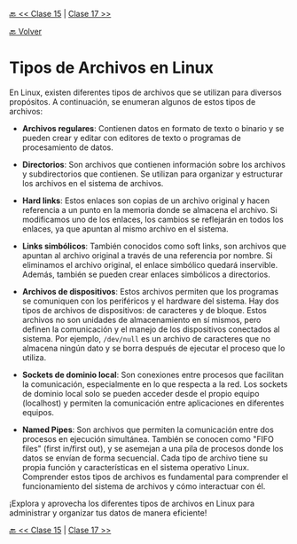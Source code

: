 [🔙 << Clase 15](../15_Class/15_Class.md) | [Clase 17 >>](../17_Class/17_Class.md)

[🔙 Volver](../README.md)


# Tipos de Archivos en Linux

En Linux, existen diferentes tipos de archivos que se utilizan para diversos propósitos. A continuación, se enumeran algunos de estos tipos de archivos:

- **Archivos regulares**: Contienen datos en formato de texto o binario y se pueden crear y editar con editores de texto o programas de procesamiento de datos.

- **Directorios**: Son archivos que contienen información sobre los archivos y subdirectorios que contienen. Se utilizan para organizar y estructurar los archivos en el sistema de archivos.

- **Hard links**: Estos enlaces son copias de un archivo original y hacen referencia a un punto en la memoria donde se almacena el archivo. Si modificamos uno de los enlaces, los cambios se reflejarán en todos los enlaces, ya que apuntan al mismo archivo en el sistema.

- **Links simbólicos**: También conocidos como soft links, son archivos que apuntan al archivo original a través de una referencia por nombre. Si eliminamos el archivo original, el enlace simbólico quedará inservible. Además, también se pueden crear enlaces simbólicos a directorios.

- **Archivos de dispositivos**: Estos archivos permiten que los programas se comuniquen con los periféricos y el hardware del sistema. Hay dos tipos de archivos de dispositivos: de caracteres y de bloque. Estos archivos no son unidades de almacenamiento en sí mismos, pero definen la comunicación y el manejo de los dispositivos conectados al sistema. Por ejemplo, `/dev/null` es un archivo de caracteres que no almacena ningún dato y se borra después de ejecutar el proceso que lo utiliza.

- **Sockets de dominio local**: Son conexiones entre procesos que facilitan la comunicación, especialmente en lo que respecta a la red. Los sockets de dominio local solo se pueden acceder desde el propio equipo (localhost) y permiten la comunicación entre aplicaciones en diferentes equipos.

- **Named Pipes**: Son archivos que permiten la comunicación entre dos procesos en ejecución simultánea. También se conocen como "FIFO files" (first in/first out), y se asemejan a una pila de procesos donde los datos se envían de forma secuencial.
Cada tipo de archivo tiene su propia función y características en el sistema operativo Linux. Comprender estos tipos de archivos es fundamental para comprender el funcionamiento del sistema de archivos y cómo interactuar con él.

¡Explora y aprovecha los diferentes tipos de archivos en Linux para administrar y organizar tus datos de manera eficiente!



[🔙 << Clase 15](../15_Class/15_Class.md) | [Clase 17 >>](../17_Class/17_Class.md)
